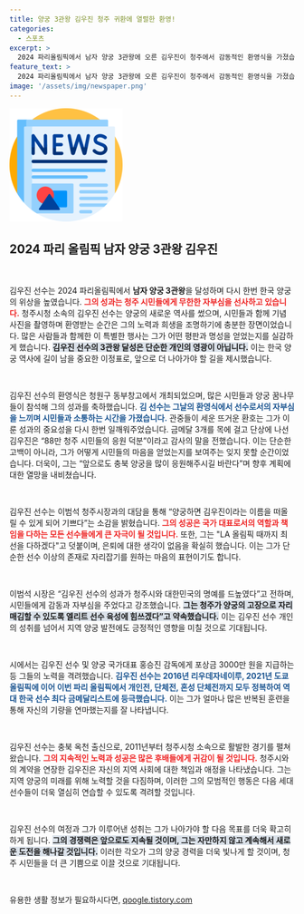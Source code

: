 ```yaml
---
title: 양궁 3관왕 김우진 청주 귀환에 열렬한 환영!
categories:
  - 스포츠
excerpt: >
  2024 파리올림픽에서 남자 양궁 3관왕에 오른 김우진이 청주에서 감동적인 환영식을 가졌습니다. 금메달을 목에 건 그는 양궁하면 김우진!이라는 자부심을 드러냈고, 청주시민과의 하이파이브로 뜨거운 응원을 나누었습니다.
feature_text: >
  2024 파리올림픽에서 남자 양궁 3관왕에 오른 김우진이 청주에서 감동적인 환영식을 가졌습니다. 금메달을 목에 건 그는 양궁하면 김우진!이라는 자부심을 드러냈고, 청주시민과의 하이파이브로 뜨거운 응원을 나누었습니다.
image: '/assets/img/newspaper.png'
---
```


<p><img src="/assets/img/newspaper.png" alt="kimp 속보" /></p>

<h2 data-ke-size="size26">2024 파리 올림픽 남자 양궁 3관왕 김우진</h2>

<p data-ke-size="size16">&nbsp;</p>

<p>김우진 선수는 2024 파리올림픽에서 <b>남자 양궁 3관왕</b>을 달성하며 다시 한번 한국 양궁의 위상을 높였습니다. <b><span style="color: #ee2323;">그의 성과는 청주 시민들에게 무한한 자부심을 선사하고 있습니다.</span></b> 청주시청 소속의 김우진 선수는 양궁의 새로운 역사를 썼으며, 시민들과 함께 기념 사진을 촬영하며 환영받는 순간은 그의 노력과 희생을 조명하기에 충분한 장면이었습니다. 많은 사람들과 함께한 이 특별한 행사는 그가 어떤 평판과 명성을 얻었는지를 실감하게 했습니다. <b><span style="background-color: #21538527;">김우진 선수의 3관왕 달성은 단순한 개인의 영광이 아닙니다.</span></b> 이는 한국 양궁 역사에 길이 남을 중요한 이정표로, 앞으로 더 나아가야 할 길을 제시했습니다.</p>

<p data-ke-size="size16">&nbsp;</p>

<p>김우진 선수의 환영식은 청원구 동부창고에서 개최되었으며, 많은 시민들과 양궁 꿈나무들이 참석해 그의 성과를 축하했습니다. <b><span style="color: #1a5490;">김 선수는 그날의 환영식에서 선수로서의 자부심을 느끼며 시민들과 소통하는 시간을 가졌습니다.</span></b> 관중들이 세운 뜨거운 환호는 그가 이룬 성과의 중요성을 다시 한번 일깨워주었습니다. 금메달 3개를 목에 걸고 단상에 나선 김우진은 “88만 청주 시민들의 응원 덕분”이라고 감사의 말을 전했습니다. 이는 단순한 고백이 아니라, 그가 어떻게 시민들의 마음을 얻었는지를 보여주는 잊지 못할 순간이었습니다. 더욱이, 그는 “앞으로도 충북 양궁을 많이 응원해주시길 바란다”며 향후 계획에 대한 열망을 내비쳤습니다.</p>

<p data-ke-size="size16">&nbsp;</p>

<p>김우진 선수는 이범석 청주시장과의 대담을 통해 “양궁하면 김우진이라는 이름을 떠올릴 수 있게 되어 기쁘다”는 소감을 밝혔습니다. <b><span style="color: #ee2323;">그의 성공은 국가 대표로서의 역할과 책임을 다하는 모든 선수들에게 큰 자극이 될 것입니다.</span></b> 또한, 그는 "LA 올림픽 때까지 최선을 다하겠다"고 덧붙이며, 은퇴에 대한 생각이 없음을 확실히 했습니다. 이는 그가 단순한 선수 이상의 존재로 자리잡기를 원하는 마음의 표현이기도 합니다.</p>

<p data-ke-size="size16">&nbsp;</p>

<p>이범석 시장은 “김우진 선수의 성과가 청주시와 대한민국의 명예를 드높였다”고 전하며, 시민들에게 감동과 자부심을 주었다고 강조했습니다. <b><span style="background-color: #21538527;">그는 청주가 양궁의 고장으로 자리매김할 수 있도록 엘리트 선수 육성에 힘쓰겠다”고 약속했습니다.</span></b> 이는 김우진 선수 개인의 성취를 넘어서 지역 양궁 발전에도 긍정적인 영향을 미칠 것으로 기대됩니다.</p>

<p data-ke-size="size16">&nbsp;</p>

<p>시에서는 김우진 선수 및 양궁 국가대표 홍승진 감독에게 포상금 3000만 원을 지급하는 등 그들의 노력을 격려했습니다. <b><span style="color: #1a5490;">김우진 선수는 2016년 리우데자네이루, 2021년 도쿄올림픽에 이어 이번 파리 올림픽에서 개인전, 단체전, 혼성 단체전까지 모두 정복하여 역대 한국 선수 최다 금메달리스트에 등극했습니다.</span></b> 이는 그가 얼마나 많은 반복된 훈련을 통해 자신의 기량을 연마했는지를 잘 나타냅니다.</p>

<p data-ke-size="size16">&nbsp;</p>

<p>김우진 선수는 충북 옥천 출신으로, 2011년부터 청주시청 소속으로 활발한 경기를 펼쳐왔습니다. <b><span style="color: #ee2323;">그의 지속적인 노력과 성공은 많은 후배들에게 귀감이 될 것입니다.</span></b> 청주시와의 계약을 연장한 김우진은 자신의 지역 사회에 대한 책임과 애정을 나타냈습니다. 그는 지역 양궁의 미래를 위해 노력할 것을 다짐하며, 이러한 그의 모범적인 행동은 다음 세대 선수들이 더욱 열심히 연습할 수 있도록 격려할 것입니다.</p>

<p data-ke-size="size16">&nbsp;</p>

<p>김우진 선수의 여정과 그가 이루어낸 성취는 그가 나아가야 할 다음 목표를 더욱 확고히 하게 됩니다. <b><span style="background-color: #21538527;">그의 경쟁력은 앞으로도 지속될 것이며, 그는 자만하지 않고 계속해서 새로운 도전을 해나갈 것입니다.</span></b> 이러한 각오가 그의 양궁 경력을 더욱 빛나게 할 것이며, 청주 시민들을 더 큰 기쁨으로 이끌 것으로 기대됩니다.</p>

<p data-ke-size="size16">&nbsp;</p>
유용한 생활 정보가 필요하시다면, <a href="https://qoogle.tistory.com" rel="dofollow">qoogle.tistory.com</a>


